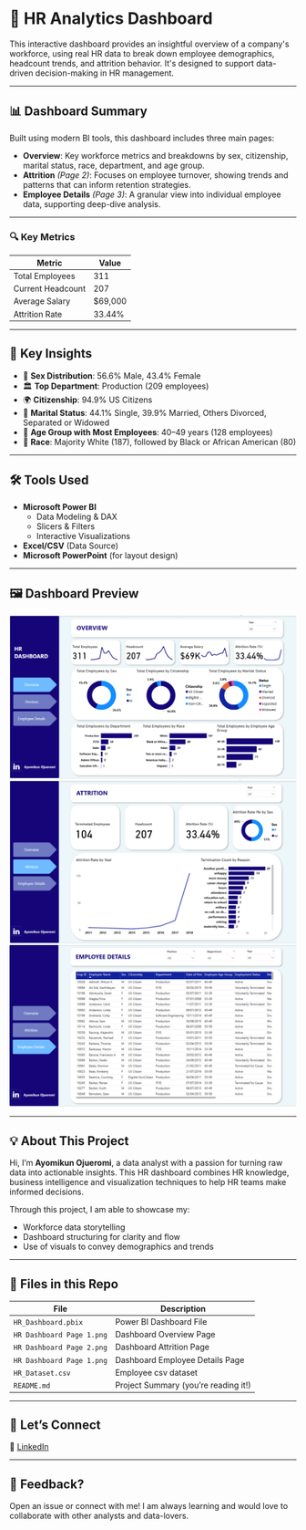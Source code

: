 # 👥 HR Analytics Dashboard

This interactive dashboard provides an insightful overview of a company's workforce, using real HR data to break down employee demographics, headcount trends, and attrition behavior. It's designed to support data-driven decision-making in HR management.

---

## 📊 Dashboard Summary

Built using modern BI tools, this dashboard includes three main pages:

- **Overview**: Key workforce metrics and breakdowns by sex, citizenship, marital status, race, department, and age group.
- **Attrition** *(Page 2)*: Focuses on employee turnover, showing trends and patterns that can inform retention strategies.
- **Employee Details** *(Page 3)*: A granular view into individual employee data, supporting deep-dive analysis.

---

### 🔍 Key Metrics

| Metric             | Value     |
|--------------------|-----------|
| Total Employees    | 311       |
| Current Headcount  | 207       |
| Average Salary     | $69,000   |
| Attrition Rate     | 33.44%    |

---

## 📁 Key Insights

- 👥 **Sex Distribution**: 56.6% Male, 43.4% Female
- 🏛️ **Top Department**: Production (209 employees)
- 🌍 **Citizenship**: 94.9% US Citizens
- 💍 **Marital Status**: 44.1% Single, 39.9% Married, Others Divorced, Separated or Widowed
- 🧓 **Age Group with Most Employees**: 40–49 years (128 employees)
- 🎨 **Race**: Majority White (187), followed by Black or African American (80)

---

## 🛠️ Tools Used

- **Microsoft Power BI**
  - Data Modeling & DAX
  - Slicers & Filters
  - Interactive Visualizations
- **Excel/CSV** (Data Source)
- **Microsoft PowerPoint** (for layout design)

---

## 🖼️ Dashboard Preview

![HR Dashboard Page 1](HR%20Dashboard%20Page%201.png)
![HR Dashboard Page 2](HR%20Dashboard%20Page%202.png)
![HR Dashboard Page 3](HR%20Dashboard%20Page%203.png)

---

## 💡 About This Project

Hi, I’m **Ayomikun Ojueromi**, a data analyst with a passion for turning raw data into actionable insights. This HR dashboard combines HR knowledge, business intelligence and visualization techniques to help HR teams make informed decisions.

Through this project, I am able to showcase my:
- Workforce data storytelling
- Dashboard structuring for clarity and flow
- Use of visuals to convey demographics and trends

---

## 📁 Files in this Repo

| File | Description |
|------|-------------|
| `HR_Dashboard.pbix` | Power BI Dashboard File|
| `HR Dashboard Page 1.png` | Dashboard Overview Page |
| `HR Dashboard Page 2.png` | Dashboard Attrition Page |
| `HR Dashboard Page 1.png` | Dashboard Employee Details Page |
| `HR_Dataset.csv` | Employee csv dataset |
| `README.md` | Project Summary (you’re reading it!) |

---

## 🤝 Let’s Connect

📍 [LinkedIn](https://www.linkedin.com/in/aojueromi)

---

## 💬 Feedback?

Open an issue or connect with me! I am always learning and would love to collaborate with other analysts and data-lovers.
